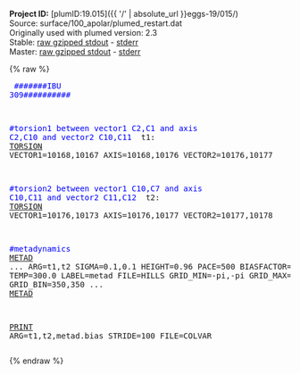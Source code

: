 **Project ID:** [plumID:19.015]({{ '/' | absolute_url }}eggs-19/015/)  
Source: surface/100_apolar/plumed_restart.dat  
Originally used with plumed version: 2.3  
Stable: [raw gzipped stdout](plumed_restart.dat.plumed.stdout.txt.gz) - [stderr](plumed_restart.dat.plumed.stderr)  
Master: [raw gzipped stdout](plumed_restart.dat.plumed_master.stdout.txt.gz) - [stderr](plumed_restart.dat.plumed_master.stderr)  

{% raw %}<pre>
<span style="color:blue">#######IBU 309##########</span>

<span style="color:blue">#torsion1 between vector1 C2,C1 and axis C2,C10 and vector2 C10,C11 </span>
t1: <a href="https://plumed.github.io/doc-master/user-doc/html/_t_o_r_s_i_o_n.html">TORSION</a> VECTOR1=10168,10167 AXIS=10168,10176 VECTOR2=10176,10177

<span style="color:blue">#torsion2 between vector1 C10,C7 and axis C10,C11 and vector2 C11,C12 </span>
t2: <a href="https://plumed.github.io/doc-master/user-doc/html/_t_o_r_s_i_o_n.html">TORSION</a> VECTOR1=10176,10173 AXIS=10176,10177 VECTOR2=10177,10178

<span style="color:blue">#metadynamics</span>
<a href="https://plumed.github.io/doc-master/user-doc/html/_m_e_t_a_d.html">METAD</a> ...
ARG=t1,t2
SIGMA=0.1,0.1
HEIGHT=0.96
PACE=500
BIASFACTOR=10.0
TEMP=300.0
LABEL=metad
FILE=HILLS
GRID_MIN=-pi,-pi
GRID_MAX=pi,pi
GRID_BIN=350,350
... <a href="https://plumed.github.io/doc-master/user-doc/html/_m_e_t_a_d.html">METAD</a>

<a href="https://plumed.github.io/doc-master/user-doc/html/_p_r_i_n_t.html">PRINT</a> ARG=t1,t2,metad.bias STRIDE=100 FILE=COLVAR
</pre>{% endraw %}
